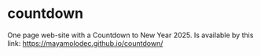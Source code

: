 # countdown
One page web-site with a Countdown to New Year 2025. Is available by this link: https://mayamolodec.github.io/countdown/

